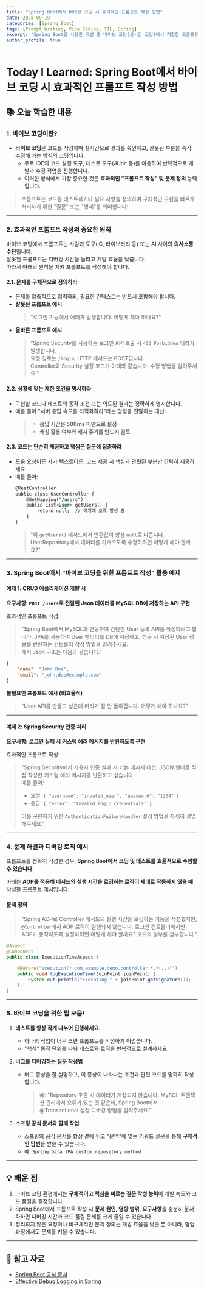 ```yaml
---
title: "Spring Boot에서 바이브 코딩 시 효과적인 프롬프트 작성 방법"
date: 2025-09-19
categories: [Spring Boot]
tags: [Prompt Writing, Vibe Coding, TIL, Spring]
excerpt: "Spring Boot를 사용한 개발 중 바이브 코딩(실시간 코딩)에서 적합한 프롬프트 작성 및 디버깅 방법에 대해 학습합니다."
author_profile: true
---
```


# Today I Learned: Spring Boot에서 바이브 코딩 시 효과적인 프롬프트 작성 방법

## 📚 오늘 학습한 내용

### 1. **바이브 코딩이란?**
- **바이브 코딩**은 코드를 작성하며 실시간으로 결과를 확인하고, 잘못된 부분을 즉각 수정해 가는 방식의 코딩입니다.
   - 주로 IDE의 코드 실행 도구, 테스트 도구(JUnit 등)를 이용하여 반복적으로 개발과 수정 작업을 진행합니다.
   - 이러한 방식에서 가장 중요한 것은 **효과적인 "프롬프트 작성" 및 문제 정의** 능력입니다.

> 프롬프트는 코드를 테스트하거나 필요 사항을 정의하여 구체적인 구현을 빠르게 처리하기 위한 "질문" 또는 "명세"를 의미합니다!

---

### 2. 효과적인 프롬프트 작성의 중요한 원칙

바이브 코딩에서 프롬프트는 사람과 도구(IC, 라이브러리 등) 또는 AI 사이의 **의사소통 수단**입니다.  
잘못된 프롬프트는 디버깅 시간을 늘리고 개발 효율을 낮춥니다.  
따라서 아래의 원칙을 지켜 프롬프트를 작성해야 합니다.

#### 2.1. 문제를 **구체적으로** 정의하라
- 문제를 압축적으로 입력하되, 필요한 컨텍스트는 반드시 포함해야 합니다.
- **잘못된 프롬프트 예시**
  > "로그인 기능에서 에러가 발생합니다. 어떻게 해야 하나요?"
- **올바른 프롬프트 예시**
  > "Spring Security를 사용하는 로그인 API 호출 시 `403 Forbidden` 에러가 발생합니다.  
  > 요청 경로는 `/login`, HTTP 메서드는 POST입니다.  
  > Controller와 Security 설정 코드가 아래와 같습니다. 수정 방법을 알려주세요."

#### 2.2. **상황에 맞는 제한 조건을 명시**하라
- 구현할 코드나 테스트의 동작 조건 또는 의도된 결과는 정확하게 명시합니다.
- 예를 들어 "서버 응답 속도를 최적화하라"라는 명령을 전달하는 대신:
  > - **응답 시간은 500ms 미만으로 설정**
  > - **캐싱 활용 여부와 캐시 주기를 반드시 검토**

#### 2.3. 코드는 **단순히 제공**하고 핵심은 **질문에 집중**하라
- 도움 요청이든 자가 텍스트이든, 코드 제공 시 핵심과 관련된 부분만 간략히 제공하세요.
- 예를 들어:
  ```markdown
  @RestController
  public class UserController {
      @GetMapping("/users")
      public List<User> getUsers() {
          return null;  // 여기에 오류 발생 중
      }
  }
  ```
  > "위 `getUsers()` 메서드에서 반환값이 항상 `null`로 나옵니다. UserRepository에서 데이터를 가져오도록 수정하려면 어떻게 해야 할까요?"

---

### 3. Spring Boot에서 "바이브 코딩을 위한 프롬프트 작성" 활용 예제

#### 예제 1: CRUD 애플리케이션 개발 시
**요구사항: `POST /users`로 전달된 Json 데이터를 MySQL DB에 저장하는 API 구현**

효과적인 프롬프트 작성:
> "Spring Boot에서 MySQL과 연동하여 간단한 User 등록 API를 작성하려고 합니다. JPA를 사용하여 User 엔티티를 DB에 저장하고, 성공 시 저장된 User 정보를 반환하는 컨트롤러 작성 방법을 알려주세요.  
> 예시 Json 구조는 다음과 같습니다."
```json
{
    "name": "John Doe",
    "email": "john.doe@example.com"
}
```

**불필요한 프롬프트 예시 (비효율적)**
> "User API를 만들고 싶은데 머리가 잘 안 돌아갑니다. 어떻게 해야 하나요?"

---

#### 예제 2: Spring Security 인증 처리
**요구사항: 로그인 실패 시 커스텀 에러 메시지를 반환하도록 구현**

효과적인 프롬프트 작성:
> "Spring Security에서 사용자 인증 실패 시 기본 메시지 대신, JSON 형태로 직접 작성한 커스텀 에러 메시지를 반환하고 싶습니다.  
> 예를 들어:
> - 요청: `{ "username": "invalid_user", "password": "1234" }`
> - 응답: `{ "error": "Invalid login credentials" }`
>
> 이를 구현하기 위한 `AuthenticationFailureHandler` 설정 방법을 자세히 설명해주세요."

---

### 4. 문제 해결과 디버깅 로직 예시
프롬프트를 정확히 작성한 경우, **Spring Boot에서 코딩 및 테스트를 효율적으로 수행할 수 있습니다.**

아래는 **AOP를 적용해 메서드의 실행 시간을 로깅하는 로직이 제대로 작동하지 않을 때** 작성한 프롬프트 예시입니다:

#### 문제 정의
> "Spring AOP로 Controller 메서드의 실행 시간을 로깅하는 기능을 작성했지만, `@Controller`에서 AOP 로직이 실행되지 않습니다. 로그인 컨트롤러에서만 AOP가 동작하도록 설정하려면 어떻게 해야 할까요? 코드의 일부를 첨부합니다."
```java
@Aspect
@Component
public class ExecutionTimeAspect {

    @Before("execution(* com.example.demo.controller.*.*(..))")
    public void logExecutionTime(JoinPoint joinPoint) {
        System.out.println("Executing " + joinPoint.getSignature());
    }
}
```

---

### 5. 바이브 코딩을 위한 팁 모음!

1. **테스트를 항상 작게 나누어 진행하세요.**
   - 하나의 작업이 너무 크면 프롬프트를 작성하기 어렵습니다.
   - "핵심" 동작 단위를 나눠 테스트와 로직을 반복적으로 설계하세요.

2. **버그를 디버깅하는 질문 작성법**
   - 버그 증상을 잘 설명하고, 이 증상이 나타나는 조건과 관련 코드를 명확히 작성합니다.
     > 예: "Repository 호출 시 데이터가 저장되지 않습니다. MySQL 트랜잭션 관리에서 오류가 있는 것 같은데, Spring Boot에서 @Transactional 설정 디버깅 방법을 알려주세요."

3. **스프링 공식 문서와 함께 작업**
   - 스프링의 공식 문서를 항상 곁에 두고 "문맥"에 맞는 키워드 질문을 통해 **구체적인 답변**을 받을 수 있습니다.
   - 예: `Spring Data JPA custom repository method`

---

## 💡 배운 점
1. 바이브 코딩 환경에서는 **구체적이고 핵심을 찌르는 질문 작성 능력**이 개발 속도와 코드 품질을 결정합니다.
2. Spring Boot에서 프롬프트 작성 시 **문제 원인, 영향 범위, 요구사항**을 충분히 문서화하면 디버깅 시간과 코드 품질 문제를 크게 줄일 수 있습니다.
3. 정리되지 않은 요청이나 비구체적인 문제 정의는 개발 효율을 낮출 뿐 아니라, 협업 과정에서도 문제를 키울 수 있습니다.

---

## 🔗 참고 자료

- [Spring Boot 공식 문서](https://spring.io/projects/spring-boot)
- [Effective Debug Logging in Spring](https://www.baeldung.com/spring-boot-logging)  